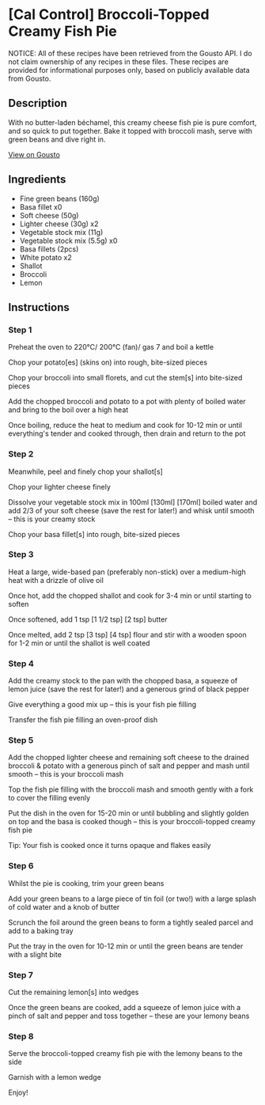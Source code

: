# [Cal Control] Broccoli-Topped Creamy Fish Pie

NOTICE: All of these recipes have been retrieved from the Gousto API. I do not claim ownership of any recipes in these files. These recipes are provided for informational purposes only, based on publicly available data from Gousto.

## Description

With no butter-laden béchamel, this creamy cheese fish pie is pure comfort, and so quick to put together. Bake it topped with broccoli mash, serve with green beans and dive right in. 

[View on Gousto](https://www.gousto.co.uk/recipes/cookbook/lighter-broccoli-topped-smoky-fish-pie)

## Ingredients

- Fine green beans (160g)
- Basa fillet x0
- Soft cheese (50g)
- Lighter cheese (30g) x2
- Vegetable stock mix (11g)
- Vegetable stock mix (5.5g) x0
- Basa fillets (2pcs)
- White potato x2
- Shallot
- Broccoli
- Lemon

## Instructions


### Step 1

Preheat the oven to 220°C/ 200°C (fan)/ gas 7 and boil a kettle

Chop your potato[es] (skins on) into rough, bite-sized pieces

Chop your broccoli into small florets, and cut the stem[s] into bite-sized pieces

Add the chopped broccoli and potato to a pot with plenty of boiled water and bring to the boil over a high heat

Once boiling, reduce the heat to medium and cook for 10-12 min or until everything's tender and cooked through, then drain and return to the pot


### Step 2

Meanwhile, peel and finely chop your shallot[s]

Chop your lighter cheese finely

Dissolve your vegetable stock mix in 100ml <span class="text-purple">[130ml]</span> <span class="text-danger">[170ml] </span>boiled water and add 2/3 of your soft cheese (save the rest for later!) and whisk until smooth – this is your creamy stock

Chop your basa fillet[s] into rough, bite-sized pieces


### Step 3

Heat a large, wide-based pan (preferably non-stick) over a medium-high heat with a drizzle of olive oil

Once hot, add the chopped shallot and cook for 3-4 min or until starting to soften

Once softened, add 1 tsp <span class="text-purple">[1 1/2 tsp]</span> <span class="text-danger">[2 tsp]</span> butter

Once melted, add 2 tsp <span class="text-purple">[3 tsp]</span><span class="text-danger"> [4 tsp] </span>flour and stir with a wooden spoon for 1-2 min or until the shallot is well coated


### Step 4

Add the creamy stock to the pan with the chopped basa, a squeeze of lemon juice (save the rest for later!) and a generous grind of black pepper

Give everything a good mix up – this is your fish pie filling

Transfer the fish pie filling an oven-proof dish


### Step 5

Add the chopped lighter cheese and remaining soft cheese to the drained broccoli & potato with a generous pinch of salt and pepper and mash until smooth – this is your broccoli mash

Top the fish pie filling with the broccoli mash and smooth gently with a fork to cover the filling evenly

Put the dish in the oven for 15-20 min or until bubbling and slightly golden on top and the basa is cooked though – this is your broccoli-topped creamy fish pie

Tip: Your fish is cooked once it turns opaque and flakes easily


### Step 6

Whilst the pie is cooking, trim your green beans

Add your green beans to a large piece of tin foil (or two!) with a large splash of cold water and a knob of butter

Scrunch the foil around the green beans to form a tightly sealed parcel and add to a baking tray

Put the tray in the oven for 10-12 min or until the green beans are tender with a slight bite


### Step 7

Cut the remaining lemon[s] into wedges

Once the green beans are cooked, add a squeeze of lemon juice with a pinch of salt and pepper and toss together – these are your lemony beans

### Step 8

Serve the broccoli-topped creamy fish pie with the lemony beans to the side

Garnish with a lemon wedge

Enjoy!

